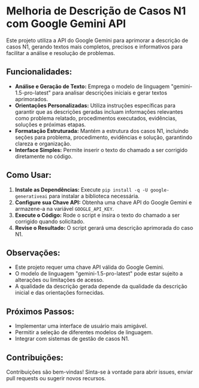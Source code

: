 # Melhoria de Descrição de Casos N1 com Google Gemini API

Este projeto utiliza a API do Google Gemini para aprimorar a descrição de casos N1, gerando textos mais completos, precisos e informativos para facilitar a análise e resolução de problemas.

## Funcionalidades:

* **Análise e Geração de Texto:** Emprega o modelo de linguagem "gemini-1.5-pro-latest" para analisar descrições iniciais e gerar textos aprimorados.
* **Orientações Personalizadas:** Utiliza instruções específicas para garantir que as descrições geradas incluam informações relevantes como problema relatado, procedimentos executados, evidências, soluções e próximas etapas.
* **Formatação Estruturada:** Mantém a estrutura dos casos N1, incluindo seções para problema, procedimento, evidências e solução, garantindo clareza e organização.
* **Interface Simples:** Permite inserir o texto do chamado a ser corrigido diretamente no código.

## Como Usar:

1. **Instale as Dependências:** Execute `pip install -q -U google-generativeai` para instalar a biblioteca necessária.
2. **Configure sua Chave API:** Obtenha uma chave API do Google Gemini e armazene-a na variável `GOOGLE_API_KEY`.
3. **Execute o Código:** Rode o script e insira o texto do chamado a ser corrigido quando solicitado.
4. **Revise o Resultado:** O script gerará uma descrição aprimorada do caso N1.

## Observações:

* Este projeto requer uma chave API válida do Google Gemini.
* O modelo de linguagem "gemini-1.5-pro-latest" pode estar sujeito a alterações ou limitações de acesso.
* A qualidade da descrição gerada depende da qualidade da descrição inicial e das orientações fornecidas.

## Próximos Passos:

* Implementar uma interface de usuário mais amigável.
* Permitir a seleção de diferentes modelos de linguagem.
* Integrar com sistemas de gestão de casos N1.

## Contribuições:

Contribuições são bem-vindas! Sinta-se à vontade para abrir issues, enviar pull requests ou sugerir novos recursos. 
